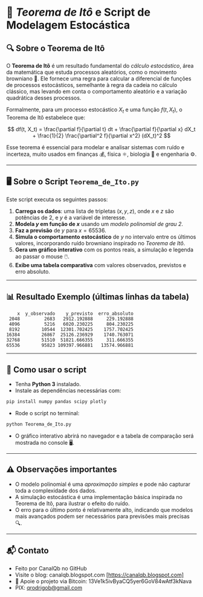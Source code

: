 # 📘 *Teorema de Itô* e Script de Modelagem Estocástica

## 🔍 Sobre o **Teorema de Itô**

O **Teorema de Itô** é um resultado fundamental do *cálculo estocástico*, área da matemática que estuda processos aleatórios, como o movimento browniano 🐾. Ele fornece uma regra para calcular a diferencial de funções de processos estocásticos, semelhante à regra da cadeia no cálculo clássico, mas levando em conta o comportamento aleatório e a variação quadrática desses processos.

Formalmente, para um processo estocástico $X_t$ e uma função $f(t, X_t)$, o Teorema de Itô estabelece que:

$$
df(t, X_t) = \frac{\partial f}{\partial t} dt + \frac{\partial f}{\partial x} dX_t + \frac{1}{2} \frac{\partial^2 f}{\partial x^2} (dX_t)^2
$$

Esse teorema é essencial para modelar e analisar sistemas com ruído e incerteza, muito usados em finanças 💰, física ⚛️, biologia 🧬 e engenharia ⚙️.

---

## 🖥️ Sobre o Script `Teorema_de_Ito.py`

Este script executa os seguintes passos:

1. **Carrega os dados**: uma lista de tripletas $(x, y, z)$, onde $x$ e $z$ são potências de 2, e $y$ é a variável de interesse.
2. **Modela $y$ em função de $x$** usando um *modelo polinomial de grau 2*.
3. **Faz a previsão** de $y$ para $x = 65536$.
4. **Simula o comportamento estocástico** de $y$ no intervalo entre os últimos valores, incorporando ruído browniano inspirado no *Teorema de Itô*.
5. **Gera um gráfico interativo** com os pontos reais, a simulação e legenda ao passar o mouse 🖱️.
6. **Exibe uma tabela comparativa** com valores observados, previstos e erro absoluto.

---

## 📊 Resultado Exemplo (últimas linhas da tabela)

```
    x  y_observado    y_previsto  erro_absoluto
 2048         2683   2912.192888     229.192888
 4096         5216   6020.230225     804.230225
 8192        10544  12301.702425    1757.702425
16384        26867  25126.236929    1740.763071
32768        51510  51821.666355     311.666355
65536        95823 109397.966881   13574.966881
```

---

## 🚀 Como usar o script

* Tenha **Python 3** instalado.
* Instale as dependências necessárias com:

```bash
pip install numpy pandas scipy plotly
```

* Rode o script no terminal:

```bash
python Teorema_de_Ito.py
```

* O gráfico interativo abrirá no navegador e a tabela de comparação será mostrada no console 🖥️.

---

## ⚠️ Observações importantes

* O modelo polinomial é uma *aproximação simples* e pode não capturar toda a complexidade dos dados.
* A simulação estocástica é uma implementação básica inspirada no Teorema de Itô, para ilustrar o efeito do ruído.
* O erro para o último ponto é relativamente alto, indicando que modelos mais avançados podem ser necessários para previsões mais precisas 🔍.

--- 

## 📬 Contato

* Feito por CanalQb no GitHub 
* Visite o blog: canalqb.blogspot.com [https://canalqb.blogspot.com]
* 💸 Apoie o projeto via Bitcoin: 13Ve1k5ivByaCQ5yer6GoV84wAtf3kNava
* PIX: qrodrigob@gmail.com
